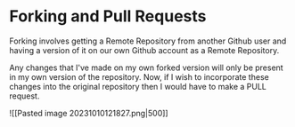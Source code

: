 # Forking and Pull Requests

Forking involves getting a Remote Repository from another Github user and having a version of it on our own Github account as a Remote Repository.

Any changes that I've made on my own forked version will only be present in my own version of the repository. Now, if I wish to incorporate these changes into the original repository then I would have to make a PULL request.

![[Pasted image 20231010121827.png|500]]